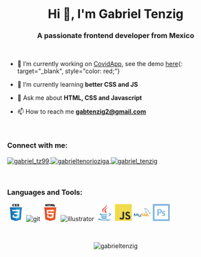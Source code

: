 <h1 align="center">Hi 👋, I'm Gabriel Tenzig</h1>
<h3 align="center">A passionate frontend developer from Mexico</h3>
<br>

- 🔭 I’m currently working on [CovidApp](https://github.com/GabrielTenZig/ProyectCovid), see the demo [here](https://gabrieltenzig.github.io/ProyectCovid){: target="_blank", style="color: red;"}

- 🌱 I’m currently learning **better CSS and JS**

- 💬 Ask me about **HTML, CSS and Javascript**

- 📫 How to reach me **gabtenzig2@gmail.com**

<br>
<h3 align="left">Connect with me:</h3>
<p align="left">
  <a href="https://twitter.com/gabriel_tz99" target="_blank">
    <img align="center" src="https://raw.githubusercontent.com/rahuldkjain/github-profile-readme-generator/master/src/images/icons/Social/twitter.svg" alt="gabriel_tz99" height="30" width="40" />
  </a>
  <a href="https://linkedin.com/in/gabrieltenorioziga" target="_blank">
    <img align="center" src="https://raw.githubusercontent.com/rahuldkjain/github-profile-readme-generator/master/src/images/icons/Social/linked-in-alt.svg" alt="gabrieltenorioziga" height="30" width="40" />
  </a>
  <a href="https://instagram.com/gabriel_tenzig" target="_blank">
    <img align="center" src="https://raw.githubusercontent.com/rahuldkjain/github-profile-readme-generator/master/src/images/icons/Social/instagram.svg" alt="gabriel_tenzig" height="30" width="40" />
  </a>
</p>

<br>
<h3 align="left">Languages and Tools:</h3>
<p align="left"> 
  <img src="https://raw.githubusercontent.com/devicons/devicon/master/icons/css3/css3-original-wordmark.svg" alt="css3" width="40" height="40"/>
  <img src="https://www.vectorlogo.zone/logos/git-scm/git-scm-icon.svg" alt="git" width="40" height="40"/> 
  <img src="https://raw.githubusercontent.com/devicons/devicon/master/icons/html5/html5-original-wordmark.svg" alt="html5" width="40" height="40"/> 
  <img src="https://www.vectorlogo.zone/logos/adobe_illustrator/adobe_illustrator-icon.svg" alt="illustrator" width="40" height="40"/> 
  <img src="https://raw.githubusercontent.com/devicons/devicon/master/icons/java/java-original.svg" alt="java" width="40" height="40"/> 
  <img src="https://raw.githubusercontent.com/devicons/devicon/master/icons/javascript/javascript-original.svg" alt="javascript" width="40" height="40"/> 
  <img src="https://raw.githubusercontent.com/devicons/devicon/master/icons/mysql/mysql-original-wordmark.svg" alt="mysql" width="40" height="40"/> 
  <img src="https://raw.githubusercontent.com/devicons/devicon/master/icons/photoshop/photoshop-line.svg" alt="photoshop" width="40" height="40"/> 
</p>

<br>
<p align="center">
  <img align="center" src="https://github-readme-stats.vercel.app/api/top-langs?username=gabrieltenzig&show_icons=true&locale=en&layout=compact" alt="gabrieltenzig" />
</p>

